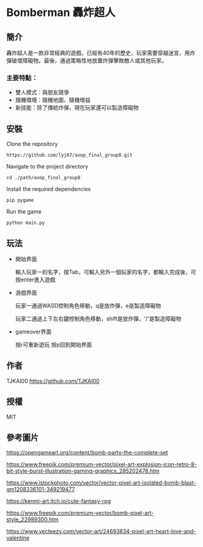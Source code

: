 # Bomberman 轟炸超人

## 簡介
轟炸超人是一款非常經典的遊戲，已經有40年的歷史，玩家需要穿越迷宮，用炸彈破壞障礙物。最後，通過策略性地放置炸彈擊敗敵人或其他玩家。

### 主要特點：
- 雙人模式：與朋友競爭
- 隨機環境：隨機地圖、隨機增益
- 新技能：除了傳統炸彈，現在玩家還可以製造障礙物

## 安裝
Clone the repository
```
https://github.com/lyj87/aoop_final_group8.git
```

Navigate to the project directory
```
cd ./path/aoop_final_group8
```

Install the required dependencies
```
pip pygame
```
Run the game
```
python main.py
```

## 玩法
- 開始界面

  輸入玩家一的名字，按Tab，可輸入另外一個玩家的名字，都輸入完成後，可按enter進入遊戲
  
- 游戲界面

   玩家一通過WASD控制角色移動，q是放炸彈，e是製造障礙物

   玩家二通過上下左右鍵控制角色移動，shift是放炸彈，'/'是製造障礙物

- gameover界面

  按r可重新遊玩
  按p回到開始界面

## 作者
TJKAI00  https://github.com/TJKAI00

## 授權
MIT

## 參考圖片
https://opengameart.org/content/bomb-party-the-complete-set

https://www.freepik.com/premium-vector/pixel-art-explosion-icon-retro-8-bit-style-burst-illustration-gaming-graphics_285202478.htm

https://www.istockphoto.com/vector/vector-pixel-art-isolated-bomb-blast-gm1208336101-349219477

https://kenmi-art.itch.io/cute-fantasy-rpg

https://www.freepik.com/premium-vector/bomb-pixel-art-style_22989300.htm

https://www.vecteezy.com/vector-art/24693834-pixel-art-heart-love-and-valentine
